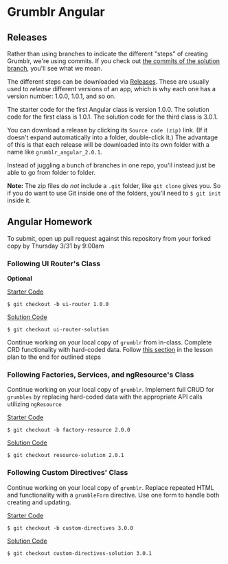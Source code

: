 # Grumblr Angular

## Releases

Rather than using branches to indicate the different "steps" of creating Grumblr, we're using commits. If you check out [the commits of the solution branch](https://github.com/ga-wdi-exercises/grumblr_angular/commits/solution), you'll see what we mean.

The different steps can be downloaded via [Releases](https://github.com/ga-wdi-exercises/grumblr_angular/releases). These are usually used to *release* different versions of an app, which is why each one has a version number: 1.0.0, 1.0.1, and so on.

The starter code for the first Angular class is version 1.0.0. The solution code for the first class is 1.0.1. The solution code for the third class is 3.0.1.

You can download a release by clicking its `Source code (zip)` link. (If it doesn't expand automatically into a folder, double-click it.) The advantage of this is that each release will be downloaded into its own folder with a name like `grumblr_angular_2.0.1`.

Instead of juggling a bunch of branches in one repo, you'll instead just be able to go from folder to folder.

**Note:** The zip files do *not* include a `.git` folder, like `git clone` gives you. So if you do want to use Git inside one of the folders, you'll need to `$ git init` inside it.

## Angular Homework

To submit, open up pull request against this repository from your forked copy by Thursday 3/31 by 9:00am

### Following UI Router's Class

**Optional**

[Starter Code](https://github.com/ga-wdi-exercises/grumblr_angular/releases/tag/1.0.0)

    $ git checkout -b ui-router 1.0.0

[Solution Code](https://github.com/ga-wdi-exercises/grumblr_angular/releases/tag/1.0.1)

    $ git checkout ui-router-solution

Continue working on your local copy of `grumblr` from in-class. Complete
CRD functionality with hard-coded data. Follow [this section](https://github.com/ga-wdi-lessons/angular-routing#you-do-show-page) in the lesson plan to the end for outlined steps

### Following Factories, Services, and ngResource's Class

Continue working on your local copy of `grumblr`. Implement full CRUD for `grumbles` by replacing hard-coded data with the appropriate API calls utilizing `ngResource`

[Starter Code](https://github.com/ga-wdi-exercises/grumblr_angular/releases/tag/2.0.0)

    $ git checkout -b factory-resource 2.0.0
    
[Solution Code](https://github.com/ga-wdi-exercises/grumblr_angular/releases/tag/2.0.1)

    $ git checkout resource-solution 2.0.1

### Following Custom Directives' Class

Continue working on your local copy of `grumblr`. Replace repeated HTML and functionality with a `grumbleForm` directive. Use one form to handle both creating and updating.

[Starter Code](https://github.com/ga-wdi-exercises/grumblr_angular/releases/tag/3.0.0)

    $ git checkout -b custom-directives 3.0.0

[Solution Code](https://github.com/ga-wdi-exercises/grumblr_angular/releases/tag/3.0.1)

    $ git checkout custom-directives-solution 3.0.1
